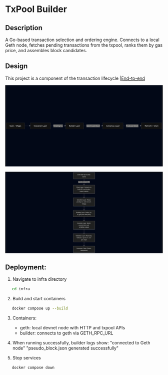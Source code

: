 # TxPool Builder

## Description
A Go-based transaction selection and ordering engine.
Connects to a local Geth node, fetches pending transactions from the txpool,
ranks them by gas price, and assembles block candidates.

## Design
This project is a component of the transaction lifecycle
|[End-to-end](design/eth-tx-block-production-pipeline.png)

![Transaction flow](design/eth-tx-flow-ux.png)

![Transaction Builder](design/eth-tx-builder-layer.png)


## Deployment:
1. Navigate to infra directory
```bash
   cd infra
```
2. Build and start containers
```bash   
   docker compose up --build
```
3. Containers:
   - geth: local devnet node with HTTP and txpool APIs
   - builder: connects to geth via GETH_RPC_URL

4. When running successfully, builder logs show:
   "connected to Geth node"
   "pseudo_block.json generated successfully"

5. Stop services
```bash   
   docker compose down
```